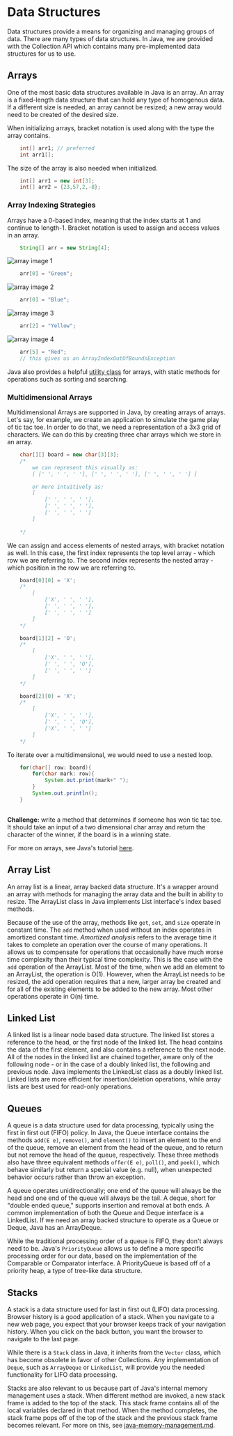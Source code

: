 # Data Structures
Data structures provide a means for organizing and managing groups of data. There are many types of data structures. In Java, we are provided with the Collection API which contains many pre-implemented data structures for us to use. 

## Arrays
One of the most basic data structures available in Java is an array. An array is a fixed-length data structure that can hold any type of homogenous data. If a different size is needed, an array cannot be resized; a new array would need to be created of the desired size.

When initializing arrays, bracket notation is used along with the type the array contains. 

```java
    int[] arr1; // preferred
    int arr1[];
```

The size of the array is also needed when initialized.

```java
    int[] arr1 = new int[3]; 
    int[] arr2 = {23,57,2,-8}; 
```

### Array Indexing Strategies
Arrays have a 0-based index, meaning that the index starts at 1 and continue to length-1. Bracket notation is used to assign and access values in an array.

```java
    String[] arr = new String[4];
```

![array image 1](./images/datastructures/array-example-1.png)

```java
    arr[0] = "Green";
```

![array image 2](./images/datastructures/array-example-2.png)

```java
    arr[0] = "Blue";
```

![array image 3](./images/datastructures/array-example-3.png)

```java
    arr[2] = "Yellow";
```

![array image 4](./images/datastructures/array-example-4.png)

```java
    arr[5] = "Red";
    // this gives us an ArrayIndexOutOfBoundsException
```

Java also provides a helpful [utility class](https://docs.oracle.com/javase/8/docs/api/java/util/Arrays.html) for arrays, with static methods for operations such as sorting and searching.

### Multidimensional Arrays

Multidimensional Arrays are supported in Java, by creating arrays of arrays. Let's say, for example, we create an application to simulate the game play of tic tac toe. In order to do that, we need a representation of a 3x3 grid of characters. We can do this by creating three char arrays which we store in an array.

```java
    char[][] board = new char[3][3];
    /* 
        we can represent this visually as:
        [ [' ', ' ', ' '], [' ', ' ', ' '], [' ', ' ', ' '] ]

        or more intuitively as:
        [ 
            [' ', ' ', ' '], 
            [' ', ' ', ' '], 
            [' ', ' ', ' '] 
        ]
        
    */
```

We can assign and access elements of nested arrays, with bracket notation as well. In this case, the first index represents the top level array - which row we are referring to. The second index represents the nested array - which position in the row we are referring to.

```java
    board[0][0] = 'X';
    /* 
        [ 
            ['X', ' ', ' '], 
            [' ', ' ', ' '], 
            [' ', ' ', ' '] 
        ]     
    */
```

```java
    board[1][2] = 'O';
    /* 
        [ 
            ['X', ' ', ' '], 
            [' ', ' ', 'O'], 
            [' ', ' ', ' '] 
        ]     
    */
```

```java
    board[2][0] = 'X';
    /* 
        [ 
            ['X', ' ', ' '], 
            [' ', ' ', 'O'], 
            ['X', ' ', ' '] 
        ]     
    */
```

To iterate over a multidimensional, we would need to use a nested loop.

```java
    for(char[] row: board){
        for(char mark: row){
            System.out.print(mark+" ");
        }
        System.out.println();
    }
    
```

**Challenge:** write a method that determines if someone has won tic tac toe. It should take an input of a two dimensional char array and return the character of the winner, if the board is in a winning state.

For more on arrays, see Java's tutorial [here](https://docs.oracle.com/javase/tutorial/java/nutsandbolts/arrays.html).

## Array List
An array list is a linear, array backed data structure. It's a wrapper around an array with methods for managing the array data and the built in ability to resize. The ArrayList class in Java implements List interface's index based methods.

Because of the use of the array, methods like `get`, `set`, and `size` operate in constant time. The `add` method when used without an index operates in amortized constant time. _Amortized analysis_ refers to the average time it takes to complete an operation over the course of many operations. It allows us to compensate for operations that occasionally have much worse time complexity than their typical time complexity. This is the case with the `add` operation of the ArrayList. Most of the time, when we add an element to an ArrayList, the operation is O(1). However, when the ArrayList needs to be resized, the add operation requires that a new, larger array be created and for all of the existing elements to be added to the new array. Most other operations operate in O(n) time.

## Linked List
A linked list is a linear node based data structure. The linked list stores a reference to the head, or the first node of the linked list. The head contains the data of the first element, and also contains a reference to the next node. All of the nodes in the linked list are chained together, aware only of the following node - or in the case of a doubly linked list, the following and previous node. Java implements the LinkedList class as a doubly linked list. Linked lists are more efficient for insertion/deletion operations, while array lists are best used for read-only operations.


## Queues 
A queue is a data structure used for data processing, typically using the first in first out (FIFO) policy. In Java, the Queue interface contains the methods `add(E e)`, `remove()`, and `element()` to insert an element to the end of the queue, remove an element from the head of the queue, and to return but not remove the head of the queue, respectively. These three methods also have three equivalent methods `offer(E e)`, `poll()`, and `peek()`, which behave similarly but return a special value (e.g. null), when unexpected behavior occurs rather than throw an exception. 

A queue operates unidirectionally; one end of the queue will always be the head and one end of the queue will always be the tail. A deque, short for "double ended queue," supports insertion and removal at both ends. A common implementation of both the Queue and Deque interface is a LinkedList. If we need an array backed structure to operate as a Queue or Deque, Java has an ArrayDeque.

While the traditional processing order of a queue is FIFO, they don't always need to be. Java's `PriorityQueue` allows us to define a more specific processing order for our data, based on the implementation of the Comparable or Comparator interface. A PriorityQueue is based off of a priority heap, a type of tree-like data structure.


## Stacks
A stack is a data structure used for last in first out (LIFO) data processing. Browser history is a good application of a stack. When you navigate to a new web page, you expect that your browser keeps track of your navigation history. When you click on the back button, you want the browser to navigate to the last page.

While there is a `Stack` class in Java, it inherits from the `Vector` class, which has become obsolete in favor of other Collections. Any implementation of `Deque`, such as `ArrayDeque` or `LinkedList`, will provide you the needed functionality for LIFO data processing. 

Stacks are also relevant to us because part of Java's internal memory management uses a stack. When different method are invoked, a new stack frame is added to the top of the stack. This stack frame contains all of the local variables declared in that method. When the method completes, the stack frame pops off of the top of the stack and the previous stack frame becomes relevant. For more on this, see [java-memory-management.md](./java-memory-management.md).

<!--
## Maps
DS&A: Hash Functions
DS&A: Trees


DS&A: Heaps

DS&A: Depth-First Searching
DS&A: Breadth-First Searching

## Sets 
DS&A: Sets

## Graphs 
DS&A: Graphs -->
